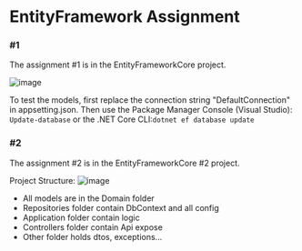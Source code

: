<h1>EntityFramework Assignment</h1>

<h3>#1</h3>

The assignment #1 is in the EntityFrameworkCore project.

![image](https://github.com/user-attachments/assets/1d532081-452f-4d07-932f-6a392cf2f405)

To test the models, first replace the connection string "DefaultConnection" in appsetting.json. Then use the Package Manager Console (Visual Studio): <code>Update-database</code> or the .NET Core CLI:<code>dotnet ef database update</code>

<h3>#2</h3>

The assignment #2 is in the EntityFrameworkCore #2 project.

Project Structure:
![image](https://github.com/user-attachments/assets/c4300e2f-b761-4f60-a8c5-fea782d6247a)

- All models are in the Domain folder
- Repositories folder contain DbContext and all config
- Application folder contain logic
- Controllers folder contain Api expose
- Other folder holds dtos, exceptions...

